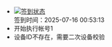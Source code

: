 - [![签到状态](https://github.com/womade/Cloud189-Actions/actions/workflows/main.yml/badge.svg?branch=main)](https://github.com/womade/Cloud189-Actions/actions/workflows/main.yml) <br> 签到时间：2025-07-16 00:53:13
- 开始执行帐号1
- 设备ID不存在，需要二次设备校验
